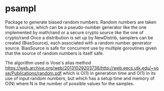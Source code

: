 # psampl
Package to generate biased random numbers.
Random numbers are taken from a source, which can be a pseudo-number generator
like the one implemented by math/rand or a secure crypto source like the one of crypto/rand
Once a distribution is set up by NewDistrib, samplers can be created (BiasSource), each associated with
a random number generator source. BiasSource is safe for concurrent use by multiple goroutines given
that the source of random numbers is itself safe.

The algorithm used is Vose's alias method
https://web.archive.org/web/20131029203736/http://web.eecs.utk.edu/~vose/Publications/random.pdf
which is O(1) in generation time and O(1) in its use of input random numbers, but which has a
setup time and memory of O(N) where N is the number of possible values for the samples.

